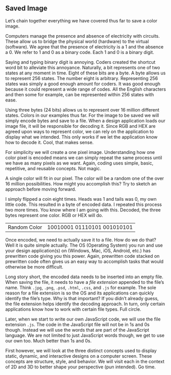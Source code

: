 ## Saved Image

Let’s chain together everything we have covered thus far to save a color image.

Computers manage the presence and absence of electricity with circuits. These allow us to bridge the physical world (hardware) to the virtual (software). We agree that the presence of electricity is a 1 and the absence a 0. We refer to 1 and 0 as a binary code. Each 1 and 0 is a binary digit.

Saying and typing binary digit is annoying. Coders created the shortcut word bit to alleviate this annoyance. Naturally, a bit represents one of two states at any moment in time. Eight of these bits are a byte. A byte allows us to represent 256 states. The number eight is arbitrary. Representing 256 states was simply a good enough amount for coders. It was good enough because it could represent a wide range of codes. All the English characters and then some for example, can be represented within 256 states with ease. 

Using three bytes (24 bits) allows us to represent over 16 million different states. Colors in our examples thus far. For the image to be saved we will simply encode bytes and save to a file. When a design application loads our image file, it will be responsible for decoding it. Since RGB and HEX are agreed upon ways to represent color, we can rely on the application to display what we intended. This only works if we let the application know how to decode it. Cool, that makes sense.

For simplicity we will create a one pixel image. Understanding how one color pixel is encoded means we can simply repeat the same process until we have as many pixels as we want. Again, coding uses simple, basic, repetitive, and reusable concepts. Not magic.

A single color will fit in our pixel. The color will be a random one of the over 16 million possibilities. How might you accomplish this? Try to sketch an approach before moving forward.

I simply flipped a coin eight times. Heads was 1 and tails was 0, my own little code. This resulted in a byte of encoded data. I repeated this process two more times. You know where I am going with this. Decoded, the three bytes represent one color. RGB or HEX will do.

<table>
  <tr>
    <td>Random Color</td>
    <td>10010001 01110101 001010101</td>
  </tr>
</table>

Once encoded, we need to actually save it to a file. How do we do that? Well it is quite simple actually. The OS (Operating System) you run and use your design application(s) on (Windows, Mac, iOS, Android, etc.) has prewritten code giving you this power. Again, prewritten code stacked on prewritten code often gives us an easy way to accomplish tasks that would otherwise be more difficult.

Long story short, the encoded data needs to be inserted into an empty file. When saving the file, it needs to have a *file extension* appended to the file’s name. Think `.jpg`, `.png`, `.psd`, `.html`, `.css`, and `.js` for example. The sole reason for a file extension is so the OS and its applications can quickly identify the file’s type. Why is that important? If you didn’t already guess, the file extension helps identify the decoding approach. In turn, only certain applications know how to work with certain file types. Full circle.

Later, when we start to write our own JavaScript code, we will use the file extension `.js`. The code in the JavaScript file will not be in 1s and 0s though. Instead we will use the words that are part of the JavaScript language. We are not limited to just JavaScript words though, we get to use our own too. Much better than 1s and 0s. 

First however, we will look at the three distinct concepts used to display static, dynamic, and interactive designs on a computer screen. These concepts are structure, style, and behavior. We will visit each in the context of 2D and 3D to better shape your perspective (pun intended). Go time.
